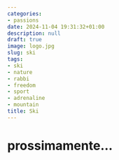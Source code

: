 ```yaml
---
categories:
- passions
date: 2024-11-04 19:31:32+01:00
description: null
draft: true
image: logo.jpg
slug: ski
tags:
- ski
- nature
- rabbi
- freedom
- sport
- adrenaline
- mountain
title: Ski
---
```


<!-- hash: b19cf172763d -->
# prossimamente...